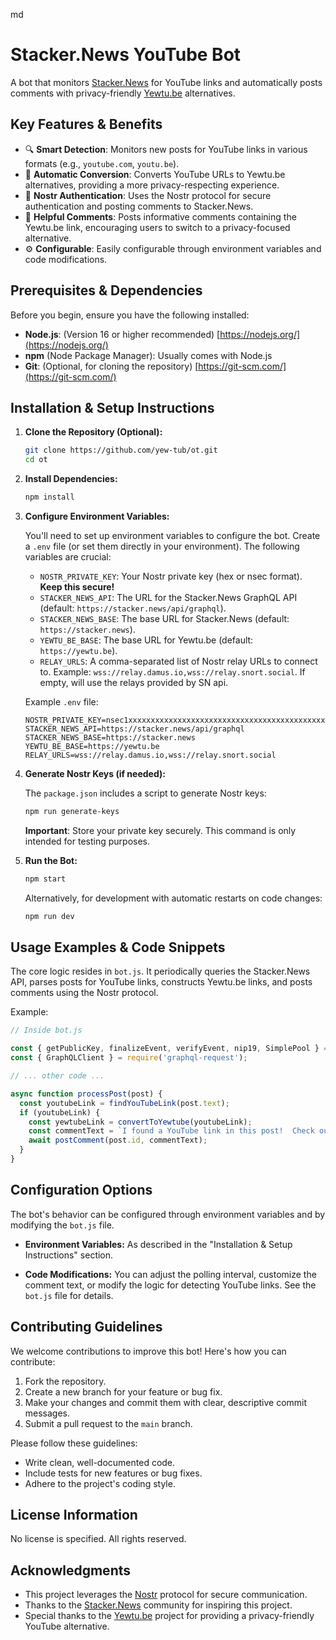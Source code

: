 md
# Stacker.News YouTube Bot

A bot that monitors [Stacker.News](https://stacker.news) for YouTube links and automatically posts comments with privacy-friendly [Yewtu.be](https://yewtu.be) alternatives.

## Key Features & Benefits

-   🔍 **Smart Detection**: Monitors new posts for YouTube links in various formats (e.g., `youtube.com`, `youtu.be`).
-   🔄 **Automatic Conversion**: Converts YouTube URLs to Yewtu.be alternatives, providing a more privacy-respecting experience.
-   🔐 **Nostr Authentication**: Uses the Nostr protocol for secure authentication and posting comments to Stacker.News.
-   💬 **Helpful Comments**: Posts informative comments containing the Yewtu.be link, encouraging users to switch to a privacy-focused alternative.
-   ⚙️ **Configurable**:  Easily configurable through environment variables and code modifications.

## Prerequisites & Dependencies

Before you begin, ensure you have the following installed:

-   **Node.js**:  (Version 16 or higher recommended)  [https://nodejs.org/](https://nodejs.org/)
-   **npm** (Node Package Manager): Usually comes with Node.js
-   **Git**:  (Optional, for cloning the repository) [https://git-scm.com/](https://git-scm.com/)

## Installation & Setup Instructions

1.  **Clone the Repository (Optional):**

    ```bash
    git clone https://github.com/yew-tub/ot.git
    cd ot
    ```

2.  **Install Dependencies:**

    ```bash
    npm install
    ```

3.  **Configure Environment Variables:**

    You'll need to set up environment variables to configure the bot.  Create a `.env` file (or set them directly in your environment). The following variables are crucial:

    -   `NOSTR_PRIVATE_KEY`: Your Nostr private key (hex or nsec format).  **Keep this secure!**
    -   `STACKER_NEWS_API`:  The URL for the Stacker.News GraphQL API (default: `https://stacker.news/api/graphql`).
    -   `STACKER_NEWS_BASE`: The base URL for Stacker.News (default: `https://stacker.news`).
    -   `YEWTU_BE_BASE`: The base URL for Yewtu.be (default: `https://yewtu.be`).
    -   `RELAY_URLS`: A comma-separated list of Nostr relay URLs to connect to. Example: `wss://relay.damus.io,wss://relay.snort.social`. If empty, will use the relays provided by SN api.

    Example `.env` file:

    ```
    NOSTR_PRIVATE_KEY=nsec1xxxxxxxxxxxxxxxxxxxxxxxxxxxxxxxxxxxxxxxxxxxxxxxxxxxxxxxxxxxxxxxxx
    STACKER_NEWS_API=https://stacker.news/api/graphql
    STACKER_NEWS_BASE=https://stacker.news
    YEWTU_BE_BASE=https://yewtu.be
    RELAY_URLS=wss://relay.damus.io,wss://relay.snort.social
    ```

4.  **Generate Nostr Keys (if needed):**

    The `package.json` includes a script to generate Nostr keys:

    ```bash
    npm run generate-keys
    ```

    **Important**: Store your private key securely. This command is only intended for testing purposes.

5.  **Run the Bot:**

    ```bash
    npm start
    ```

    Alternatively, for development with automatic restarts on code changes:

    ```bash
    npm run dev
    ```

## Usage Examples & Code Snippets

The core logic resides in `bot.js`.  It periodically queries the Stacker.News API, parses posts for YouTube links, constructs Yewtu.be links, and posts comments using the Nostr protocol.

Example:

```javascript
// Inside bot.js

const { getPublicKey, finalizeEvent, verifyEvent, nip19, SimplePool } = require('nostr-tools');
const { GraphQLClient } = require('graphql-request');

// ... other code ...

async function processPost(post) {
  const youtubeLink = findYouTubeLink(post.text);
  if (youtubeLink) {
    const yewtubeLink = convertToYewtube(youtubeLink);
    const commentText = `I found a YouTube link in this post!  Check out the privacy-friendly Yewtu.be alternative: ${yewtubeLink}`;
    await postComment(post.id, commentText);
  }
}
```

## Configuration Options

The bot's behavior can be configured through environment variables and by modifying the `bot.js` file.

-   **Environment Variables:**  As described in the "Installation & Setup Instructions" section.

-   **Code Modifications:** You can adjust the polling interval, customize the comment text, or modify the logic for detecting YouTube links.  See the `bot.js` file for details.

## Contributing Guidelines

We welcome contributions to improve this bot!  Here's how you can contribute:

1.  Fork the repository.
2.  Create a new branch for your feature or bug fix.
3.  Make your changes and commit them with clear, descriptive commit messages.
4.  Submit a pull request to the `main` branch.

Please follow these guidelines:

-   Write clean, well-documented code.
-   Include tests for new features or bug fixes.
-   Adhere to the project's coding style.

## License Information

No license is specified. All rights reserved.

## Acknowledgments

-   This project leverages the [Nostr](https://nostr.com/) protocol for secure communication.
-   Thanks to the [Stacker.News](https://stacker.news) community for inspiring this project.
-   Special thanks to the [Yewtu.be](https://yewtu.be) project for providing a privacy-friendly YouTube alternative.
